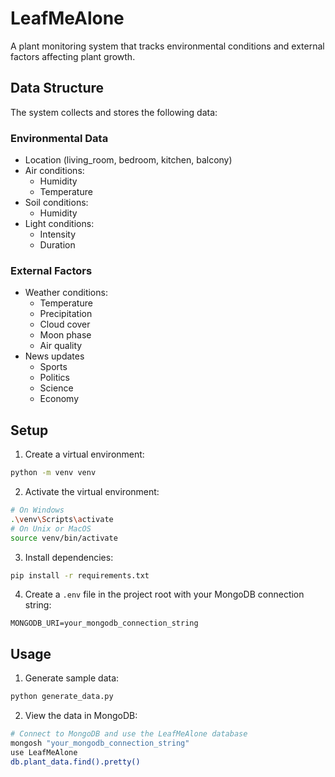# LeafMeAlone

A plant monitoring system that tracks environmental conditions and external factors affecting plant growth.

## Data Structure

The system collects and stores the following data:

### Environmental Data
- Location (living_room, bedroom, kitchen, balcony)
- Air conditions:
  - Humidity
  - Temperature
- Soil conditions:
  - Humidity
- Light conditions:
  - Intensity
  - Duration

### External Factors
- Weather conditions:
  - Temperature
  - Precipitation
  - Cloud cover
  - Moon phase
  - Air quality
- News updates
  - Sports
  - Politics
  - Science
  - Economy

## Setup

1. Create a virtual environment:
```bash
python -m venv venv
```

2. Activate the virtual environment:
```bash
# On Windows
.\venv\Scripts\activate
# On Unix or MacOS
source venv/bin/activate
```

3. Install dependencies:
```bash
pip install -r requirements.txt
```

4. Create a `.env` file in the project root with your MongoDB connection string:
```
MONGODB_URI=your_mongodb_connection_string
```

## Usage

1. Generate sample data:
```bash
python generate_data.py
```

2. View the data in MongoDB:
```bash
# Connect to MongoDB and use the LeafMeAlone database
mongosh "your_mongodb_connection_string"
use LeafMeAlone
db.plant_data.find().pretty()
```